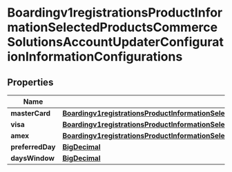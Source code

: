 
# Boardingv1registrationsProductInformationSelectedProductsCommerceSolutionsAccountUpdaterConfigurationInformationConfigurations

## Properties
Name | Type | Description | Notes
------------ | ------------- | ------------- | -------------
**masterCard** | [**Boardingv1registrationsProductInformationSelectedProductsCommerceSolutionsAccountUpdaterConfigurationInformationConfigurationsMasterCard**](Boardingv1registrationsProductInformationSelectedProductsCommerceSolutionsAccountUpdaterConfigurationInformationConfigurationsMasterCard.md) |  |  [optional]
**visa** | [**Boardingv1registrationsProductInformationSelectedProductsCommerceSolutionsAccountUpdaterConfigurationInformationConfigurationsVisa**](Boardingv1registrationsProductInformationSelectedProductsCommerceSolutionsAccountUpdaterConfigurationInformationConfigurationsVisa.md) |  |  [optional]
**amex** | [**Boardingv1registrationsProductInformationSelectedProductsCommerceSolutionsAccountUpdaterConfigurationInformationConfigurationsAmex**](Boardingv1registrationsProductInformationSelectedProductsCommerceSolutionsAccountUpdaterConfigurationInformationConfigurationsAmex.md) |  |  [optional]
**preferredDay** | [**BigDecimal**](BigDecimal.md) |  |  [optional]
**daysWindow** | [**BigDecimal**](BigDecimal.md) |  |  [optional]



